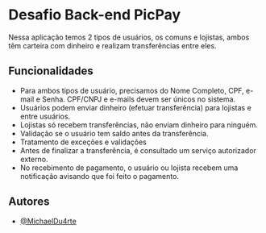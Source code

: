 

# Desafio Back-end PicPay

Nessa aplicação temos 2 tipos de usuários, os comuns e lojistas, ambos têm carteira com dinheiro e realizam transferências entre eles. 

## Funcionalidades

- Para ambos tipos de usuário, precisamos do Nome Completo, CPF, e-mail e Senha. CPF/CNPJ e e-mails devem ser únicos no sistema.
- Usuários podem enviar dinheiro (efetuar transferência) para lojistas e entre usuários.
- Lojistas só recebem transferências, não enviam dinheiro para ninguém.
- Validação se o usuário tem saldo antes da transferência.
- Tratamento de exceções e validações
- Antes de finalizar a transferência, é consultado um serviço autorizador externo.
- No recebimento de pagamento, o usuário ou lojista recebem uma notificação avisando que foi feito o pagamento.


## Autores

- [@MichaelDu4rte](https://github.com/MichaelDu4rte)






